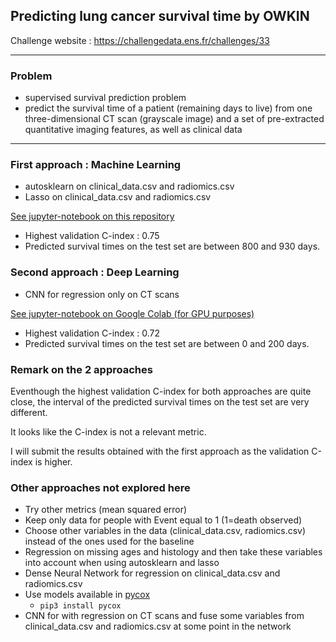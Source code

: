 ## Predicting lung cancer survival time by OWKIN

Challenge website : https://challengedata.ens.fr/challenges/33

---

### Problem

- supervised survival prediction problem
- predict the survival time of a patient (remaining days to live) from one three-dimensional CT scan (grayscale image) and a set of pre-extracted quantitative imaging features, as well as clinical data

---

### First approach : Machine Learning
- autosklearn on clinical_data.csv and radiomics.csv
- Lasso on clinical_data.csv and radiomics.csv

[See jupyter-notebook on this repository](https://github.com/DamienToomey/predicting_lung_cancer_survival_time/blob/master/code/code.ipynb)

- Highest validation C-index : 0.75
- Predicted survival times on the test set are between 800 and  930 days.

### Second approach : Deep Learning 

- CNN for regression only on CT scans

[See jupyter-notebook on Google Colab (for GPU purposes)](https://colab.research.google.com/drive/1BImOfuIhQp6COx5Mg1gIBTJJs59XuhzV)

- Highest validation C-index : 0.72
- Predicted survival times on the test set are between 0 and  200 days.

### Remark on the 2 approaches

Eventhough the highest validation C-index for both approaches are quite close, the interval of the predicted survival times on the test set are very different.

It looks like the C-index is not a relevant metric.

I will submit the results obtained with the first approach as the validation C-index is higher.

### Other approaches not explored here

- Try other metrics (mean squared error)
- Keep only data for people with Event equal to 1 (1=death observed) 
- Choose other variables in the data (clinical_data.csv, radiomics.csv) instead of the ones used for the baseline
- Regression on missing ages and histology and then take these variables into account when using autosklearn and lasso
- Dense Neural Network for regression on clinical_data.csv and radiomics.csv
- Use models available in [pycox](https://github.com/havakv/pycox)
    - `pip3 install pycox`
- CNN for with regression on CT scans and fuse some variables from clinical_data.csv and radiomics.csv at some point in the network